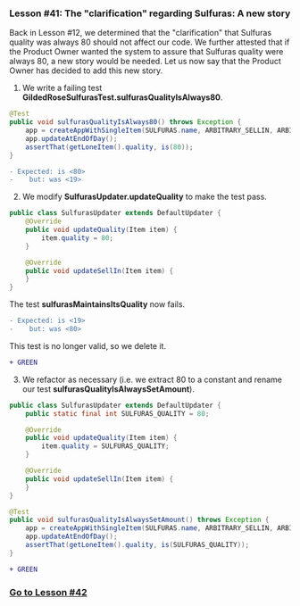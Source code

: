### Lesson #41: The "clarification" regarding Sulfuras: A new story
Back in Lesson #12, we determined that the "clarification" that Sulfuras quality was always 80 should not affect our code.  We further attested that if the Product Owner wanted the system to assure that Sulfuras quality were always 80, a new story would be needed.  Let us now say that the Product Owner has decided to add this new story.
1. We write a failing test **GildedRoseSulfurasTest.sulfurasQualityIsAlways80**.
```java
@Test
public void sulfurasQualityIsAlways80() throws Exception {
    app = createAppWithSingleItem(SULFURAS.name, ARBITRARY_SELLIN, ARBITRARY_QUALITY);
    app.updateAtEndOfDay();
    assertThat(getLoneItem().quality, is(80));
}
```
```diff
- Expected: is <80>
-    but: was <19>
```
2. We modify **SulfurasUpdater.updateQuality** to make the test pass.
```java
public class SulfurasUpdater extends DefaultUpdater {
    @Override
    public void updateQuality(Item item) {
        item.quality = 80;
    }

    @Override
    public void updateSellIn(Item item) {
    }
}
```
The test **sulfurasMaintainsItsQuality** now fails.  
```diff
- Expected: is <19>
-    but: was <80>
```
This test is no longer valid, so we delete it.
```diff
+ GREEN
```
3. We refactor as necessary (i.e. we extract 80 to a constant and rename our test **sulfurasQualityIsAlwaysSetAmount**).
```java
public class SulfurasUpdater extends DefaultUpdater {
    public static final int SULFURAS_QUALITY = 80;

    @Override
    public void updateQuality(Item item) {
        item.quality = SULFURAS_QUALITY;
    }

    @Override
    public void updateSellIn(Item item) {
    }
}
```
```java
@Test
public void sulfurasQualityIsAlwaysSetAmount() throws Exception {
    app = createAppWithSingleItem(SULFURAS.name, ARBITRARY_SELLIN, ARBITRARY_QUALITY);
    app.updateAtEndOfDay();
    assertThat(getLoneItem().quality, is(SULFURAS_QUALITY));
}
```
```diff
+ GREEN
```
### [Go to Lesson #42](https://github.com/d215steinberg/GildedRose-Java/tree/Lesson%2342)
